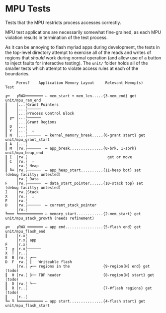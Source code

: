 MPU Tests
=========

Tests that the MPU restricts process accesses correctly.

MPU test applications are necessarily somewhat fine-grained, as each MPU
violation results in termination of the test process.

As it can be annoying to flash myriad apps during development, the tests in the
top-level directory attempt to exercise all of the reads and writes of regions
that _should_ work during normal operation (and allow use of a button to inject
faults for interactive testing). The `unit/` folder holds all of the smaller
tests which attempt to violate access rules at each of the boundaries.

 ```text
      Perms?    Application Memory Layout     Relevant Memop(s)       Test

 ╔═   ╒RWX════════ ← mem_start + mem_len.....{3-mem_end} get          unit/mpu_ram_end
 ║    │...┆Grant Pointers
 ║    │...┆──────
 ║    │...┆Process Control Block
 ║ ╔═ │...┆──────
 ║    │...┆Grant Regions
 ║ D  │...┆
 ║ Y  │...┆  ↓
 ║ N  │...┆──────  ← kernel_memory_break.....{6-grant start} get      unit/mpu_grant_start
 ║ A  │...┆
 ║ M  │rw.┆──────  ← app_break...............{0-brk, 1-sbrk}          unit/mpu_heap_end
 ║ I  │rw.┆                                    get or move
 ║ C  │rw.┆  ↑
 ║    │rw.┆ Heap
 ║ ╚═ │rw.┆──────  ← app_heap_start..........{11-heap bot} set        (debug facilty; untested)
      │rw.┆ Data
 F    │rw.┆──────  ← data_start_pointer......{10-stack top} set       (debug facilty; untested)
 I    │rw.┆Stack
 X    │rw.┆  ↓
 E    │rw.┆
 D    │rw.┆──────  ← current_stack_pointer
      │rw.┆
 ╚═══ ╘═══════════ ← memory_start............{2-mem_start} get        unit/mpu_stack_growth (needs refinement)

 ╔═   ╒RWX ═══════ ← app end.................{5-flash end} get        unit/mpu_flash_end
 ║    │r.x┆
      │r.x┆ app
 F    │r.x┆
 I  ╔ │r.x┆──────
 X  T │r..┆
 E  B │rw.┆ ┍──
 D  F  rw.┆ ┋   Writeable flash
      │rw.┆ ┍── regions in the               {9-region[N] end} get    (todo)
 ║  H │rw.┆ ┝── TBF header                   {8-region[N] start} get  (todo)
 ║  D │rw.┆ ┕──
 ║  R │r..┆                                  {7-#flash regions} get   (todo)
 ║    │r..┆
 ╚═ ╚ ╘═══════════ ← app start...............{4-flash start} get      unit/mpu_flash_start
```

